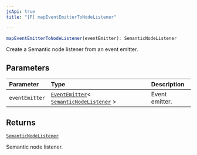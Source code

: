 ```yaml
---
jsApi: true
title: "[F] mapEventEmitterToNodeListener"

---
```

```ts
mapEventEmitterToNodeListener(eventEmitter): SemanticNodeListener
```

Create a Semantic node listener from an event emitter.

## Parameters

| Parameter | Type | Description |
| :------ | :------ | :------ |
| `eventEmitter` | [`EventEmitter`](Class.EventEmitter.md)< [`SemanticNodeListener`](Type.SemanticNodeListener.md) \> | Event emitter. |

## Returns

[`SemanticNodeListener`](Type.SemanticNodeListener.md)

Semantic node listener.
